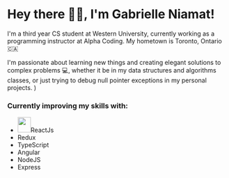 # Hey there 👋🏼, I'm Gabrielle Niamat! 

I'm a third year CS student at Western University, currently working as a programming instructor at Alpha Coding. My hometown is Toronto, Ontario 🇨🇦

I'm passionate about learning new things and creating elegant solutions to complex problems 💻, whether it be in my data structures and algorithms classes, or just trying to debug null pointer exceptions in my personal projects.
)

### Currently improving my skills with: 
- <img src="https://upload.wikimedia.org/wikipedia/commons/thumb/a/a7/React-icon.svg/1200px-React-icon.svg.png" width="30px" height="35px"/>ReactJs
- Redux
- TypeScript
- Angular
- NodeJS
- Express

